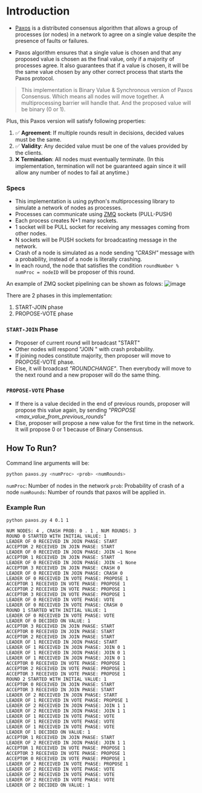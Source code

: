 # Introduction

- [Paxos](<https://en.wikipedia.org/wiki/Paxos_(computer_science)>) is a distributed consensus algorithm that allows a group of processes (or nodes) in a network to agree on a single value despite the presence of faults or failures.

- Paxos algorithm ensures that a single value is chosen and that any proposed value is chosen as the final value, only if a majority of processes agree. It also guarantees that if a value is chosen, it will be the same value chosen by any other correct process that starts the Paxos protocol.

> This implementation is Binary Value & Synchronous version of Paxos Consensus.
> Which means all nodes will move together. A multiprocessing barrier will handle that.
> And the proposed value will be binary (0 or 1).

Plus, this Paxos version will satisfy following properties:

1. ✅ **Agreement**: If multiple rounds result in decisions, decided values must be the same.
2. ✅ **Validity**: Any decided value must be one of the values provided by the clients.
3. ❌ **Termination**: All nodes must eventually terminate. (In this implementation, termination will not be guaranteed again since it will allow any number of nodes to fail at anytime.)

### Specs

- This implementation is using python's multiprocessing library to simulate a network of nodes as processes.
- Processes can communicate using [ZMQ](https://zeromq.org/languages/python/) sockets (PULL-PUSH)
- Each process creates N+1 many sockets.
- 1 socket will be PULL socket for receiving any messages coming from other nodes.
- N sockets will be PUSH sockets for broadcasting message in the network.
- Crash of a node is simulated as a node sending _"CRASH"_ message with a probability, instead of a node is literally crashing.
- In each round, the node that satisfies the condition `roundNumber % numProc = nodeID` will be proposer of this round.

An example of ZMQ socket pipelining can be shown as folows:
![image](https://user-images.githubusercontent.com/68128434/214041350-4263ff8f-f4c9-4ea5-8d67-e4474d8666c9.png)

There are 2 phases in this implementation:

1. START-JOIN phase
2. PROPOSE-VOTE phase

### `START-JOIN` Phase

- Proposer of current round will broadcast "START"
- Other nodes will respond "JOIN <maxVotedRound> <maxVotedVal>" with crash probability.
- If joining nodes constitute majority, then proposer will move to PROPOSE-VOTE phase.
- Else, it will broadcast _"ROUNDCHANGE"_. Then everybody will move to the next round and a new proposer will do the same thing.

### `PROPOSE-VOTE` Phase

- If there is a value decided in the end of previous rounds, proposer will propose this value again, by sending _"PROPOSE <max_value_from_previous_rounds"_
- Else, proposer will propose a new value for the first time in the network. It will propose 0 or 1 because of Binary Consensus.

## How To Run?

Command line arguments will be:

```bash
python paxos.py <numProc> <prob> <numRounds>
```

`numProc`: Number of nodes in the network
`prob`: Probability of crash of a node
`numRounds`: Number of rounds that paxos will be applied in.

### Example Run

```
python paxos.py 4 0.1 1
```

```
NUM NODES: 4 , CRASH PROB: 0 . 1 , NUM ROUNDS: 3
ROUND 0 STARTED WITH INITIAL VALUE: 1
LEADER OF 0 RECEIVED IN JOIN PHASE: START
ACCEPTOR 2 RECEIVED IN JOIN PHASE: START
LEADER OF 0 RECEIVED IN JOIN PHASE: JOIN −1 None
ACCEPTOR 1 RECEIVED IN JOIN PHASE: START
LEADER OF 0 RECEIVED IN JOIN PHASE: JOIN −1 None
ACCEPTOR 3 RECEIVED IN JOIN PHASE: CRASH 0
LEADER OF 0 RECEIVED IN JOIN PHASE: CRASH 0
LEADER OF 0 RECEIVED IN VOTE PHASE: PROPOSE 1
ACCEPTOR 1 RECEIVED IN VOTE PHASE: PROPOSE 1
ACCEPTOR 2 RECEIVED IN VOTE PHASE: PROPOSE 1
ACCEPTOR 3 RECEIVED IN VOTE PHASE: PROPOSE 1
LEADER OF 0 RECEIVED IN VOTE PHASE: VOTE
LEADER OF 0 RECEIVED IN VOTE PHASE: CRASH 0
ROUND 1 STARTED WITH INITIAL VALUE: 1
LEADER OF 0 RECEIVED IN VOTE PHASE: VOTE
LEADER OF 0 DECIDED ON VALUE: 1
ACCEPTOR 3 RECEIVED IN JOIN PHASE: START
ACCEPTOR 0 RECEIVED IN JOIN PHASE: START
ACCEPTOR 2 RECEIVED IN JOIN PHASE: START
LEADER OF 1 RECEIVED IN JOIN PHASE: START
LEADER OF 1 RECEIVED IN JOIN PHASE: JOIN 0 1
LEADER OF 1 RECEIVED IN JOIN PHASE: JOIN 0 1
LEADER OF 1 RECEIVED IN JOIN PHASE: JOIN 0 1
ACCEPTOR 0 RECEIVED IN VOTE PHASE: PROPOSE 1
ACCEPTOR 2 RECEIVED IN VOTE PHASE: PROPOSE 1
ACCEPTOR 3 RECEIVED IN VOTE PHASE: PROPOSE 1
ROUND 2 STARTED WITH INITIAL VALUE: 1
ACCEPTOR 0 RECEIVED IN JOIN PHASE: START
ACCEPTOR 3 RECEIVED IN JOIN PHASE: START
LEADER OF 2 RECEIVED IN JOIN PHASE: START
LEADER OF 1 RECEIVED IN VOTE PHASE: PROPOSE 1
LEADER OF 2 RECEIVED IN JOIN PHASE: JOIN 1 1
LEADER OF 2 RECEIVED IN JOIN PHASE: JOIN 1 1
LEADER OF 1 RECEIVED IN VOTE PHASE: VOTE
LEADER OF 1 RECEIVED IN VOTE PHASE: VOTE
LEADER OF 1 RECEIVED IN VOTE PHASE: VOTE
LEADER OF 1 DECIDED ON VALUE: 1
ACCEPTOR 1 RECEIVED IN JOIN PHASE: START
LEADER OF 2 RECEIVED IN JOIN PHASE: JOIN 1 1
ACCEPTOR 1 RECEIVED IN VOTE PHASE: PROPOSE 1
ACCEPTOR 3 RECEIVED IN VOTE PHASE: PROPOSE 1
ACCEPTOR 0 RECEIVED IN VOTE PHASE: PROPOSE 1
LEADER OF 2 RECEIVED IN VOTE PHASE: PROPOSE 1
LEADER OF 2 RECEIVED IN VOTE PHASE: VOTE
LEADER OF 2 RECEIVED IN VOTE PHASE: VOTE
LEADER OF 2 RECEIVED IN VOTE PHASE: VOTE
LEADER OF 2 DECIDED ON VALUE: 1
```
